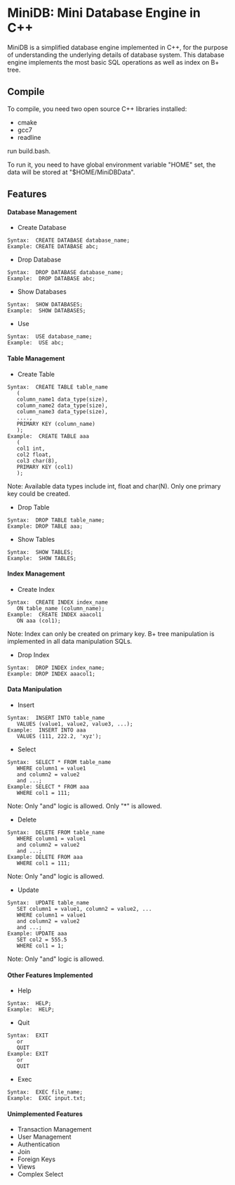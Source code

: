MiniDB: Mini Database Engine in C++
===================================

MiniDB is a simplified database engine implemented in C++, for the purpose of understanding the underlying details of database system. This database engine implements the most basic SQL operations as well as index on B+ tree.

## Compile

To compile, you need two open source C++ libraries installed:

* cmake
* gcc7
* readline

run build.bash.

To run it, you need to have global environment variable "HOME" set, the data will be stored at "$HOME/MiniDBData".

## Features

#### Database Management

* Create Database

```
Syntax:  CREATE DATABASE database_name;
Example: CREATE DATABASE abc;
```

* Drop Database

```
Syntax:  DROP DATABASE database_name;
Example:  DROP DATABASE abc;
```

* Show Databases

```
Syntax:  SHOW DATABASES;
Example:  SHOW DATABASES;
```

* Use

```
Syntax:  USE database_name;
Example:  USE abc;
```

#### Table Management

* Create Table

```
Syntax:  CREATE TABLE table_name
   (
   column_name1 data_type(size),
   column_name2 data_type(size),
   column_name3 data_type(size),
   ....,
   PRIMARY KEY (column_name)
   );
Example:  CREATE TABLE aaa
   (
   col1 int,
   col2 float,
   col3 char(8),
   PRIMARY KEY (col1)
   );
```

Note: Available data types include int, float and char(N). Only one primary key could be created.

* Drop Table

```
Syntax:  DROP TABLE table_name;
Example: DROP TABLE aaa;
```

* Show Tables

```
Syntax:  SHOW TABLES;
Example:  SHOW TABLES;
```

#### Index Management

* Create Index

```
Syntax:  CREATE INDEX index_name
   ON table_name (column_name);
Example:  CREATE INDEX aaacol1 
   ON aaa (col1);
```

Note: Index can only be created on primary key. B+ tree manipulation is implemented in all data manipulation SQLs.

* Drop Index

```
Syntax:  DROP INDEX index_name;
Example: DROP INDEX aaacol1;
```

#### Data Manipulation

* Insert

```
Syntax:  INSERT INTO table_name
   VALUES (value1, value2, value3, ...);
Example:  INSERT INTO aaa
   VALUES (111, 222.2, 'xyz');
```

* Select

```
Syntax:  SELECT * FROM table_name
   WHERE column1 = value1
   and column2 = value2
   and ...;
Example: SELECT * FROM aaa
   WHERE col1 = 111;
```

Note:  Only "and" logic is allowed. Only "*" is allowed.

* Delete

```
Syntax:  DELETE FROM table_name 
   WHERE column1 = value1
   and column2 = value2
   and ...;
Example: DELETE FROM aaa
   WHERE col1 = 111;
```

Note:  Only "and" logic is allowed.

* Update

```
Syntax:  UPDATE table_name
   SET column1 = value1, column2 = value2, ...
   WHERE column1 = value1
   and column2 = value2
   and ...;
Example: UPDATE aaa
   SET col2 = 555.5
   WHERE col1 = 1;
```

Note:  Only "and" logic is allowed.

#### Other Features Implemented

* Help

```
Syntax:  HELP;
Example:  HELP;
```

* Quit

```
Syntax:  EXIT
   or
   QUIT
Example: EXIT
   or
   QUIT
```

* Exec

```
Syntax:  EXEC file_name;
Example:  EXEC input.txt;
```

#### Unimplemented Features

* Transaction Management
* User Management
* Authentication
* Join
* Foreign Keys
* Views
* Complex Select
